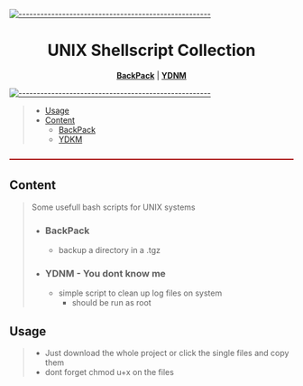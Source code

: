 [![-----------------------------------------------------](https://raw.githubusercontent.com/andreasbm/readme/master/assets/lines/colored.png)](#-)

<strong><h1 align='center'>UNIX Shellscript Collection</h1></strong>
<p align="center">
<strong><a href="https://github.com/sera619/BashDIC/raw/master/BackPack.sh">BackPack</a></strong>
|
<strong><a href="https://github.com/sera619/BashDIC/raw/master/YDNM.sh">YDNM</a></strong>
</p>

[![-----------------------------------------------------](https://raw.githubusercontent.com/andreasbm/readme/master/assets/lines/colored.png)](#-)

> - [Usage](##Usage)
> - [Content](#Content)
>   - [BackPack](BackupGEN.sh)
>   - [YDKM](YDNM.sh)

[![-----------------------------------------------------](https://github.com/sera619/sera619/blob/main/coloredred.png?raw=true)](#-)

## Content ##

> Some usefull bash scripts for UNIX systems
>
> - ### BackPack ###
>
>   - backup a directory in a .tgz
>
> - ### YDNM - You dont know me ###
>
>   - simple script to clean up log files on system
>     - should be run as root

## Usage ##

> - Just download the whole project or click the single files and copy them
> - dont forget chmod u+x on the files

